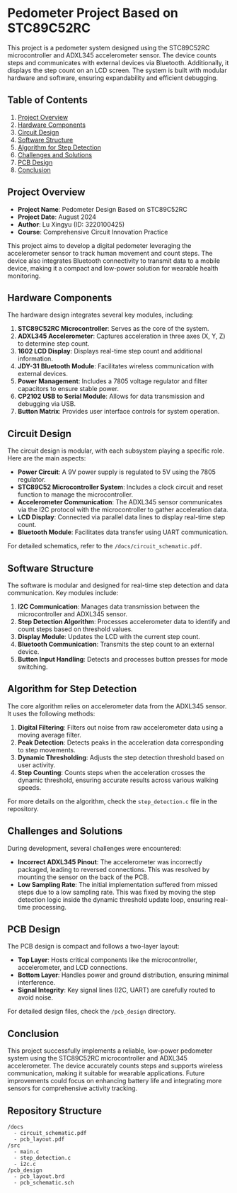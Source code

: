 
# Pedometer Project Based on STC89C52RC

This project is a pedometer system designed using the STC89C52RC microcontroller and ADXL345 accelerometer sensor. The device counts steps and communicates with external devices via Bluetooth. Additionally, it displays the step count on an LCD screen. The system is built with modular hardware and software, ensuring expandability and efficient debugging.

## Table of Contents
1. [Project Overview](#project-overview)
2. [Hardware Components](#hardware-components)
3. [Circuit Design](#circuit-design)
4. [Software Structure](#software-structure)
5. [Algorithm for Step Detection](#algorithm-for-step-detection)
6. [Challenges and Solutions](#challenges-and-solutions)
7. [PCB Design](#pcb-design)
8. [Conclusion](#conclusion)

## Project Overview
- **Project Name**: Pedometer Design Based on STC89C52RC
- **Project Date**: August 2024
- **Author**: Lu Xingyu (ID: 3220100425)
- **Course**: Comprehensive Circuit Innovation Practice

This project aims to develop a digital pedometer leveraging the accelerometer sensor to track human movement and count steps. The device also integrates Bluetooth connectivity to transmit data to a mobile device, making it a compact and low-power solution for wearable health monitoring.

## Hardware Components
The hardware design integrates several key modules, including:
1. **STC89C52RC Microcontroller**: Serves as the core of the system.
2. **ADXL345 Accelerometer**: Captures acceleration in three axes (X, Y, Z) to determine step count.
3. **1602 LCD Display**: Displays real-time step count and additional information.
4. **JDY-31 Bluetooth Module**: Facilitates wireless communication with external devices.
5. **Power Management**: Includes a 7805 voltage regulator and filter capacitors to ensure stable power.
6. **CP2102 USB to Serial Module**: Allows for data transmission and debugging via USB.
7. **Button Matrix**: Provides user interface controls for system operation.

## Circuit Design
The circuit design is modular, with each subsystem playing a specific role. Here are the main aspects:
- **Power Circuit**: A 9V power supply is regulated to 5V using the 7805 regulator.
- **STC89C52 Microcontroller System**: Includes a clock circuit and reset function to manage the microcontroller.
- **Accelerometer Communication**: The ADXL345 sensor communicates via the I2C protocol with the microcontroller to gather acceleration data.
- **LCD Display**: Connected via parallel data lines to display real-time step count.
- **Bluetooth Module**: Facilitates data transfer using UART communication.

For detailed schematics, refer to the `/docs/circuit_schematic.pdf`.

## Software Structure
The software is modular and designed for real-time step detection and data communication. Key modules include:
1. **I2C Communication**: Manages data transmission between the microcontroller and ADXL345 sensor.
2. **Step Detection Algorithm**: Processes accelerometer data to identify and count steps based on threshold values.
3. **Display Module**: Updates the LCD with the current step count.
4. **Bluetooth Communication**: Transmits the step count to an external device.
5. **Button Input Handling**: Detects and processes button presses for mode switching.

## Algorithm for Step Detection
The core algorithm relies on accelerometer data from the ADXL345 sensor. It uses the following methods:
1. **Digital Filtering**: Filters out noise from raw accelerometer data using a moving average filter.
2. **Peak Detection**: Detects peaks in the acceleration data corresponding to step movements.
3. **Dynamic Thresholding**: Adjusts the step detection threshold based on user activity.
4. **Step Counting**: Counts steps when the acceleration crosses the dynamic threshold, ensuring accurate results across various walking speeds.

For more details on the algorithm, check the `step_detection.c` file in the repository.

## Challenges and Solutions
During development, several challenges were encountered:
- **Incorrect ADXL345 Pinout**: The accelerometer was incorrectly packaged, leading to reversed connections. This was resolved by mounting the sensor on the back of the PCB.
- **Low Sampling Rate**: The initial implementation suffered from missed steps due to a low sampling rate. This was fixed by moving the step detection logic inside the dynamic threshold update loop, ensuring real-time processing.

## PCB Design
The PCB design is compact and follows a two-layer layout:
- **Top Layer**: Hosts critical components like the microcontroller, accelerometer, and LCD connections.
- **Bottom Layer**: Handles power and ground distribution, ensuring minimal interference.
- **Signal Integrity**: Key signal lines (I2C, UART) are carefully routed to avoid noise.

For detailed design files, check the `/pcb_design` directory.

## Conclusion
This project successfully implements a reliable, low-power pedometer system using the STC89C52RC microcontroller and ADXL345 accelerometer. The device accurately counts steps and supports wireless communication, making it suitable for wearable applications. Future improvements could focus on enhancing battery life and integrating more sensors for comprehensive activity tracking.

## Repository Structure
```
/docs
  - circuit_schematic.pdf
  - pcb_layout.pdf
/src
  - main.c
  - step_detection.c
  - i2c.c
/pcb_design
  - pcb_layout.brd
  - pcb_schematic.sch
```
